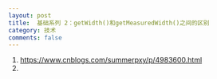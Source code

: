 ```yaml
---
layout: post
title:  基础系列 2：getWidth()和getMeasuredWidth()之间的区别
category: 技术
comments: false
---
```

 
 
 1. <https://www.cnblogs.com/summerpxy/p/4983600.html>
 2. 
 
 
 
 
 
 
 
 
 
 
 
 
 
 
 
 
 
 
 
 
 
 
 
 
 
 